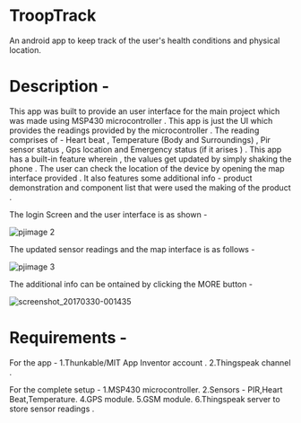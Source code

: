 # TroopTrack
An android app to keep track of the user's health conditions and physical location.

# Description -

This app was built to provide an user interface for the main project which was made using MSP430 microcontroller . This app is just the UI which provides the readings provided by the microcontroller . The reading comprises of - Heart beat , Temperature (Body and Surroundings) , Pir sensor status , Gps location and Emergency status (if it arises ) . This app has a built-in feature wherein , the values get updated by simply shaking the phone . The user can check the location of the device by opening the map interface provided . It also features some additional info - product demonstration and component list that were used the making of the product .


The login Screen and the user interface is as shown - 

![pjimage 2](https://cloud.githubusercontent.com/assets/20648536/24471210/0231c200-14df-11e7-863a-0daf5b11431b.jpg)


The updated sensor readings and the map interface is as follows - 

![pjimage 3](https://cloud.githubusercontent.com/assets/20648536/24471611/3e5b3ba2-14e0-11e7-8f0a-ba3f7b26c6f3.jpg)

The additional info can be ontained by clicking the MORE button - 
 
![screenshot_20170330-001435](https://cloud.githubusercontent.com/assets/20648536/24471694/8bcc79d2-14e0-11e7-8f1b-36e91812f059.png)


# Requirements -

For the app -
1.Thunkable/MIT App Inventor account .
2.Thingspeak channel .

For the complete setup -
1.MSP430 microcontroller.
2.Sensors - PIR,Heart Beat,Temperature.
4.GPS module.
5.GSM module.
6.Thingspeak server to store sensor readings .
